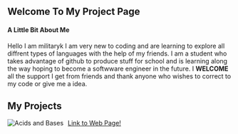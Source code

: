 ## Welcome To My Project Page
#### A Little Bit About Me
Hello I am militaryk I am very new to coding and are learning to explore all diffrent types of languages with the help of my friends.
I am a student who takes advantage of github to produce stuff for school and is learning along the way hoping to become a softwware
engineer in the future. I **WELCOME** all the support I get from friends and thank anyone who wishes to correct to my code or give me a idea.

## My Projects
<img src="militaryk.github.io/assets/images/Acids and Bases.png"
     alt="Acids and Bases"
     ahref="https://militaryk.github.io/SchoolProject/"
     style="float: left; margin-right: 10px;" />
     [Link to Web Page!](https://militaryk.github.io/SchoolProject/)


